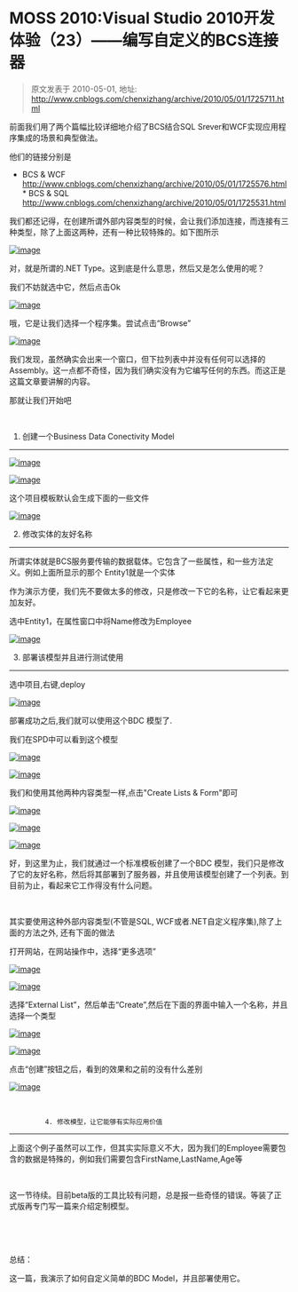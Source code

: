 # MOSS 2010:Visual Studio 2010开发体验（23）——编写自定义的BCS连接器 
> 原文发表于 2010-05-01, 地址: http://www.cnblogs.com/chenxizhang/archive/2010/05/01/1725711.html 


前面我们用了两个篇幅比较详细地介绍了BCS结合SQL Srever和WCF实现应用程序集成的场景和典型做法。

 他们的链接分别是

 * BCS & WCF <http://www.cnblogs.com/chenxizhang/archive/2010/05/01/1725576.html>* BCS & SQL <http://www.cnblogs.com/chenxizhang/archive/2010/05/01/1725531.html>

 我们都还记得，在创建所谓外部内容类型的时候，会让我们添加连接，而连接有三种类型，除了上面这两种，还有一种比较特殊的。如下图所示

 [![image](./images/1725711-image_thumb.png "image")](http://images.cnblogs.com/cnblogs_com/chenxizhang/WindowsLiveWriter/MOSS2010VisualStudio201023BCS_FD50/image_2.png) 

 对，就是所谓的.NET Type。这到底是什么意思，然后又是怎么使用的呢？

 我们不妨就选中它，然后点击Ok

 [![image](./images/1725711-image_thumb_1.png "image")](http://images.cnblogs.com/cnblogs_com/chenxizhang/WindowsLiveWriter/MOSS2010VisualStudio201023BCS_FD50/image_4.png) 

 哦，它是让我们选择一个程序集。尝试点击“Browse”

 [![image](./images/1725711-image_thumb_2.png "image")](http://images.cnblogs.com/cnblogs_com/chenxizhang/WindowsLiveWriter/MOSS2010VisualStudio201023BCS_FD50/image_6.png) 

 我们发现，虽然确实会出来一个窗口，但下拉列表中并没有任何可以选择的Assembly。这一点都不奇怪，因为我们确实没有为它编写任何的东西。而这正是这篇文章要讲解的内容。

 那就让我们开始吧

  

 1. 创建一个Business Data Conectivity Model
--------------------------------------

 [![image](./images/1725711-image_thumb_3.png "image")](http://images.cnblogs.com/cnblogs_com/chenxizhang/WindowsLiveWriter/MOSS2010VisualStudio201023BCS_FD50/image_8.png) 

 [![image](./images/1725711-image_thumb_4.png "image")](http://images.cnblogs.com/cnblogs_com/chenxizhang/WindowsLiveWriter/MOSS2010VisualStudio201023BCS_FD50/image_10.png) 

 这个项目模板默认会生成下面的一些文件

 [![image](./images/1725711-image_thumb_6.png "image")](http://images.cnblogs.com/cnblogs_com/chenxizhang/WindowsLiveWriter/MOSS2010VisualStudio201023BCS_FD50/image_14.png) 

 2. 修改实体的友好名称
------------

 所谓实体就是BCS服务要传输的数据载体。它包含了一些属性，和一些方法定义。例如上面所显示的那个 Entity1就是一个实体

 作为演示方便，我们先不要做太多的修改，只是修改一下它的名称，让它看起来更加友好。

 选中Entity1，在属性窗口中将Name修改为Employee

 [![image](./images/1725711-image_thumb_18.png "image")](http://images.cnblogs.com/cnblogs_com/chenxizhang/WindowsLiveWriter/MOSS2010VisualStudio201023BCS_FD50/image_38.png) 

 3. 部署该模型并且进行测试使用
----------------

 选中项目,右键,deploy

 [![image](./images/1725711-image_thumb_19.png "image")](http://images.cnblogs.com/cnblogs_com/chenxizhang/WindowsLiveWriter/MOSS2010VisualStudio201023BCS_FD50/image_40.png) 

 部署成功之后,我们就可以使用这个BDC 模型了.

 我们在SPD中可以看到这个模型

 [![image](./images/1725711-image_thumb_20.png "image")](http://images.cnblogs.com/cnblogs_com/chenxizhang/WindowsLiveWriter/MOSS2010VisualStudio201023BCS_FD50/image_42.png) 

 [![image](./images/1725711-image_thumb_21.png "image")](http://images.cnblogs.com/cnblogs_com/chenxizhang/WindowsLiveWriter/MOSS2010VisualStudio201023BCS_FD50/image_44.png) 

 我们和使用其他两种内容类型一样,点击"Create Lists & Form"即可

 [![image](./images/1725711-image_thumb_22.png "image")](http://images.cnblogs.com/cnblogs_com/chenxizhang/WindowsLiveWriter/MOSS2010VisualStudio201023BCS_FD50/image_46.png) 

 [![image](./images/1725711-image_thumb_23.png "image")](http://images.cnblogs.com/cnblogs_com/chenxizhang/WindowsLiveWriter/MOSS2010VisualStudio201023BCS_FD50/image_48.png) 

 [![image](./images/1725711-image_thumb_24.png "image")](http://images.cnblogs.com/cnblogs_com/chenxizhang/WindowsLiveWriter/MOSS2010VisualStudio201023BCS_FD50/image_50.png) 

 好，到这里为止，我们就通过一个标准模板创建了一个BDC 模型，我们只是修改了它的友好名称，然后将其部署到了服务器，并且使用该模型创建了一个列表。到目前为止，看起来它工作得没有什么问题。

  

 其实要使用这种外部内容类型(不管是SQL, WCF或者.NET自定义程序集),除了上面的方法之外, 还有下面的做法

 打开网站，在网站操作中，选择“更多选项”

 [![image](./images/1725711-image_thumb_25.png "image")](http://images.cnblogs.com/cnblogs_com/chenxizhang/WindowsLiveWriter/MOSS2010VisualStudio201023BCS_FD50/image_52.png) 

 [![image](./images/1725711-image_thumb_26.png "image")](http://images.cnblogs.com/cnblogs_com/chenxizhang/WindowsLiveWriter/MOSS2010VisualStudio201023BCS_FD50/image_54.png) 

 选择“External List”，然后单击“Create”,然后在下面的界面中输入一个名称，并且选择一个类型

 [![image](./images/1725711-image_thumb_27.png "image")](http://images.cnblogs.com/cnblogs_com/chenxizhang/WindowsLiveWriter/MOSS2010VisualStudio201023BCS_FD50/image_56.png) 

 [![image](./images/1725711-image_thumb_28.png "image")](http://images.cnblogs.com/cnblogs_com/chenxizhang/WindowsLiveWriter/MOSS2010VisualStudio201023BCS_FD50/image_58.png) 

 点击“创建”按钮之后，看到的效果和之前的没有什么差别

 [![image](./images/1725711-image_thumb_29.png "image")](http://images.cnblogs.com/cnblogs_com/chenxizhang/WindowsLiveWriter/MOSS2010VisualStudio201023BCS_FD50/image_60.png) 

  

             4. 修改模型，让它能够有实际应用价值
-------------------

 上面这个例子虽然可以工作，但其实实际意义不大，因为我们的Employee需要包含的数据是特殊的，例如我们需要包含FirstName,LastName,Age等

  

 这一节待续。目前beta版的工具比较有问题，总是报一些奇怪的错误。等装了正式版再专门写一篇来介绍定制模型。

   

  

 总结：

 这一篇，我演示了如何自定义简单的BDC Model，并且部署使用它。



